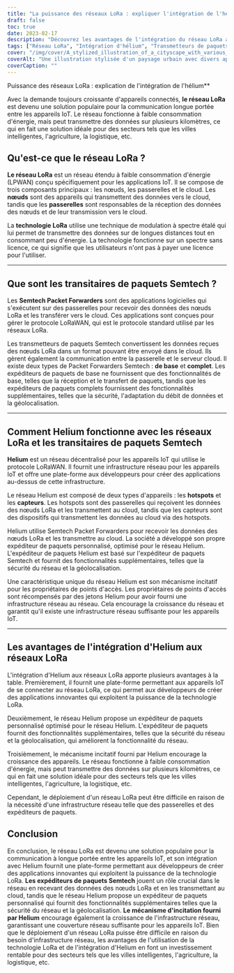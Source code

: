 ```yaml
---
title: "La puissance des réseaux LoRa : expliquer l'intégration de l'hélium"
draft: false
toc: true
date: 2023-02-17
description: "Découvrez les avantages de l'intégration du réseau LoRa avec Helium pour les appareils IoT et les industries telles que les villes intelligentes, l'agriculture et la logistique."
tags: ["Réseau LoRa", "Intégration d'hélium", "Transmetteurs de paquets Semtech", "Applications IdO", "LPWAN", "modulation à spectre étalé", "passerelles", "nuage", "Protocole LoRaWAN", "infrastructure de réseau", "points chauds", "capteurs", "sécurité Internet", "géolocalisation", "mécanisme incitatif", "Villes intelligentes", "agriculture", "logistique", "Développement IdO", "communication longue portée"]
cover: "/img/cover/A_stylized_illustration_of_a_cityscape_with_various_IoT_dev.png"
coverAlt: "Une illustration stylisée d'un paysage urbain avec divers appareils IoT connectés à un réseau représenté comme un réseau de lumière, avec le logo Helium bien en vue."
coverCaption: ""
---
```

 Puissance des réseaux LoRa : explication de l'intégration de l'hélium**

Avec la demande toujours croissante d'appareils connectés, **le réseau LoRa** est devenu une solution populaire pour la communication longue portée entre les appareils IoT. Le réseau fonctionne à faible consommation d'énergie, mais peut transmettre des données sur plusieurs kilomètres, ce qui en fait une solution idéale pour des secteurs tels que les villes intelligentes, l'agriculture, la logistique, etc.

## Qu'est-ce que le réseau LoRa ?

**Le réseau LoRa** est un réseau étendu à faible consommation d'énergie (LPWAN) conçu spécifiquement pour les applications IoT. Il se compose de trois composants principaux : les nœuds, les passerelles et le cloud. Les **nœuds** sont des appareils qui transmettent des données vers le cloud, tandis que les **passerelles** sont responsables de la réception des données des nœuds et de leur transmission vers le cloud.

La **technologie LoRa** utilise une technique de modulation à spectre étalé qui lui permet de transmettre des données sur de longues distances tout en consommant peu d'énergie. La technologie fonctionne sur un spectre sans licence, ce qui signifie que les utilisateurs n'ont pas à payer une licence pour l'utiliser.

______

## Que sont les transitaires de paquets Semtech ?

Les **Semtech Packet Forwarders** sont des applications logicielles qui s'exécutent sur des passerelles pour recevoir des données des nœuds LoRa et les transférer vers le cloud. Ces applications sont conçues pour gérer le protocole LoRaWAN, qui est le protocole standard utilisé par les réseaux LoRa.

Les transmetteurs de paquets Semtech convertissent les données reçues des nœuds LoRa dans un format pouvant être envoyé dans le cloud. Ils gèrent également la communication entre la passerelle et le serveur cloud. Il existe deux types de Packet Forwarders Semtech : **de base** et **complet**. Les expéditeurs de paquets de base ne fournissent que des fonctionnalités de base, telles que la réception et le transfert de paquets, tandis que les expéditeurs de paquets complets fournissent des fonctionnalités supplémentaires, telles que la sécurité, l'adaptation du débit de données et la géolocalisation.

______

## Comment Helium fonctionne avec les réseaux LoRa et les transitaires de paquets Semtech

**Helium** est un réseau décentralisé pour les appareils IoT qui utilise le protocole LoRaWAN. Il fournit une infrastructure réseau pour les appareils IoT et offre une plate-forme aux développeurs pour créer des applications au-dessus de cette infrastructure.

Le réseau Helium est composé de deux types d'appareils : les **hotspots** et les **capteurs**. Les hotspots sont des passerelles qui reçoivent les données des nœuds LoRa et les transmettent au cloud, tandis que les capteurs sont des dispositifs qui transmettent les données au cloud via des hotspots.

Helium utilise Semtech Packet Forwarders pour recevoir les données des nœuds LoRa et les transmettre au cloud. La société a développé son propre expéditeur de paquets personnalisé, optimisé pour le réseau Helium. L'expéditeur de paquets Helium est basé sur l'expéditeur de paquets Semtech et fournit des fonctionnalités supplémentaires, telles que la sécurité du réseau et la géolocalisation.

Une caractéristique unique du réseau Helium est son mécanisme incitatif pour les propriétaires de points d'accès. Les propriétaires de points d'accès sont récompensés par des jetons Helium pour avoir fourni une infrastructure réseau au réseau. Cela encourage la croissance du réseau et garantit qu'il existe une infrastructure réseau suffisante pour les appareils IoT.

______

## Les avantages de l'intégration d'Helium aux réseaux LoRa

L'intégration d'Helium aux réseaux LoRa apporte plusieurs avantages à la table. Premièrement, il fournit une plate-forme permettant aux appareils IoT de se connecter au réseau LoRa, ce qui permet aux développeurs de créer des applications innovantes qui exploitent la puissance de la technologie LoRa.

Deuxièmement, le réseau Helium propose un expéditeur de paquets personnalisé optimisé pour le réseau Helium. L'expéditeur de paquets fournit des fonctionnalités supplémentaires, telles que la sécurité du réseau et la géolocalisation, qui améliorent la fonctionnalité du réseau.

Troisièmement, le mécanisme incitatif fourni par Helium encourage la croissance des appareils. Le réseau fonctionne à faible consommation d'énergie, mais peut transmettre des données sur plusieurs kilomètres, ce qui en fait une solution idéale pour des secteurs tels que les villes intelligentes, l'agriculture, la logistique, etc.

Cependant, le déploiement d'un réseau LoRa peut être difficile en raison de la nécessité d'une infrastructure réseau telle que des passerelles et des expéditeurs de paquets.

## Conclusion
En conclusion, le réseau LoRa est devenu une solution populaire pour la communication à longue portée entre les appareils IoT, et son intégration avec Helium fournit une plate-forme permettant aux développeurs de créer des applications innovantes qui exploitent la puissance de la technologie LoRa. **Les expéditeurs de paquets Semtech** jouent un rôle crucial dans le réseau en recevant des données des nœuds LoRa et en les transmettant au cloud, tandis que le réseau Helium propose un expéditeur de paquets personnalisé qui fournit des fonctionnalités supplémentaires telles que la sécurité du réseau et la géolocalisation. **Le mécanisme d'incitation fourni par Helium** encourage également la croissance de l'infrastructure réseau, garantissant une couverture réseau suffisante pour les appareils IoT. Bien que le déploiement d'un réseau LoRa puisse être difficile en raison du besoin d'infrastructure réseau, les avantages de l'utilisation de la technologie LoRa et de l'intégration d'Helium en font un investissement rentable pour des secteurs tels que les villes intelligentes, l'agriculture, la logistique, etc.

